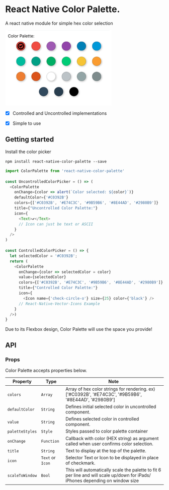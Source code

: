 # React Native Color Palette.

A react native module for simple hex color selection

![alt text](./images/color-picker.png "Logo Title Text 1")

* [x] Controlled and Uncontrolled implementations
* [x] Simple to use


## Getting started
Install the color picker
```
npm install react-native-color-palette --save
```

```javascript
import ColorPalette from 'react-native-color-palette'

const UncontrolledColorPicker = () => (
  <ColorPalette
    onChange={color => alert(`Color selected: ${color}`)}
    defaultColor={'#C0392B'}
    colors={['#C0392B', '#E74C3C', '#9B59B6', '#8E44AD', '#2980B9']}
    title={"Uncontrolled Color Palette:"}
    icon={
      <Text>✔</Text>︎
      // Icon can just be text or ASCII
    }
  />
)

const ControlledColorPicker = () => {
  let selectedColor = '#C0392B';
  return (
    <ColorPalette
      onChange={color => selectedColor = color}
      value={selectedColor}
      colors={['#C0392B', '#E74C3C', '#9B59B6', '#8E44AD', '#2980B9']}
      title={"Controlled Color Palette:"}
      icon={
        <Icon name={'check-circle-o'} size={25} color={'black'} />
      // React-Native-Vector-Icons Example
    }
  />)
}
```
Due to its Flexbox design, Color Palette will use the space you provide!

## API
### Props

Color Palette accepts properties below.

| Property        | Type             | Note                                                                                                                           |
| --------------- | ---------------- | ------------------------------------------------------------------------------------------------------------------------------ |
| `colors`        | `Array`          | Array of hex color strings for rendering. ex) ['#C0392B', '#E74C3C', '#9B59B6', '#8E44AD', '#2980B9']                          |
| `defaultColor`  | `String`         | Defines initial selected color in uncontrolled component.                                                                      |
| `value`         | `String`         | Defines selected color in controlled component.                                                                                |
| `paletteStyles` | `Style`          | Styles passed to color palette container                                                                                       |
| `onChange`      | `Function`       | Callback with color (HEX string) as argument called when user confirms color selection.                                        |
| `title`         | `String`         | Text to display at the top of the palette.                                                                                     |
| `icon`          | `Text` or `Icon` | Selector Text or Icon to be displayed in place of checkmark.                                                                   |
| `scaleToWindow` | `Bool`           | This will automatically scale the palette to fit 6 per line and will scale up/down for iPads/ iPhones depending on window size |
